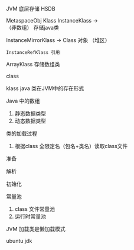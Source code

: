 JVM 底层存储
HSDB

MetaspaceObj Klass InstanceKlass ->  
（非数组） 存储java类

InstanceMirrorKlass -> Class 对象 （堆区）

    InstanceRefKlass 引用

ArrayKlass
存储数组类

class

klass java 类在JVM中的存在形式

Java 中的数组
1. 静态数据类型
2. 动态数据类型



类的加载过程

1. 根据class 全限定名（包名+类名）读取class文件

准备

解析


初始化


常量池
1. class 文件常量池
2. 运行时常量池


JVM 加载类是懒加载模式


ubuntu
jdk
